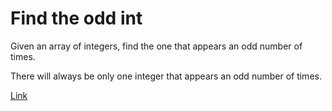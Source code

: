 # Find the odd int

Given an array of integers, find the one that appears an odd number of times.

There will always be only one integer that appears an odd number of times.

[Link](https://www.codewars.com/kata/54da5a58ea159efa38000836/train/javascript)